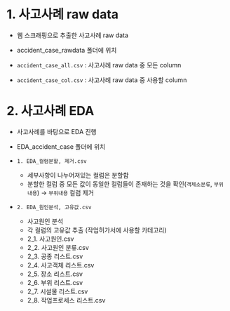 # 1. 사고사례 raw data
- 웹 스크래핑으로 추출한 사고사례 raw data
- accident_case_rawdata 폴더에 위치

- `accident_case_all.csv` : 사고사례 raw data 중 모든 column
- `accident_case_col.csv` : 사고사례 raw data 중 사용할 column

# 2. 사고사례 EDA
- 사고사례를 바탕으로 EDA 진행
- EDA_accident_case 폴더에 위치

- `1. EDA_컬럼분할, 제거.csv`
    - 세부사항이 나누어져있는 컬럼은 분할함
    - 분할한 컬럼 중 모든 값이 동일한 컬럼들이 존재하는 것을 확인(`객체소분류`, `부위내용`) → `부위내용` 컬럼 제거

- `2. EDA_원인분석, 고유값.csv`
    - 사고원인 분석
    - 각 컬럼의 고유값 추출 (작업허가서에 사용할 카테고리)
    - 2_1. 사고원인.csv
    - 2_2. 사고원인 분류.csv
    - 2_3. 공종 리스트.csv
    - 2_4. 사고객체 리스트.csv
    - 2_5. 장소 리스트.csv
    - 2_6. 부위 리스트.csv
    - 2_7. 시설물 리스트.csv
    - 2_8. 작업프로세스 리스트.csv